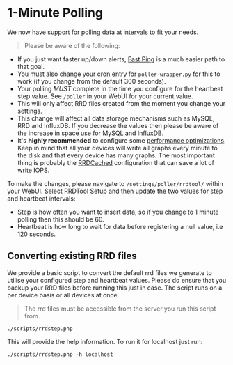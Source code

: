 # 1-Minute Polling

We now have support for polling data at intervals to fit your needs.

> Please be aware of the following:

- If you just want faster up/down alerts, [Fast Ping](../Extensions/Fast-Ping-Check.md) is a much
  easier path to that goal.
- You must also change your cron entry for `poller-wrapper.py` for
  this to work (if you change from the default 300 seconds).
- Your polling _MUST_ complete in the time you configure for the
  heartbeat step value. See `/poller` in your WebUI for
  your current value.
- This will only affect RRD files created from the moment you change
  your settings.
- This change will affect all data storage mechanisms such as MySQL,
  RRD and InfluxDB. If you decrease the values then please be aware of
  the increase in space use for MySQL and InfluxDB.
- It's **highly recommended** to configure some [performance
  optimizations](Performance.md). Keep in mind that all your devices
  will write all graphs every minute to the disk and that every device
  has many graphs. The most important thing is probably the
  [RRDCached](../Extensions/RRDCached.md) configuration that can save
  a lot of write IOPS.

To make the changes, please navigate to `/settings/poller/rrdtool/`
within your WebUI. Select RRDTool Setup and then update the two values
for step and heartbeat intervals:

- Step is how often you want to insert data, so if you change to 1
  minute polling then this should be 60.
- Heartbeat is how long to wait for data before registering a null
  value, i.e 120 seconds.

## Converting existing RRD files

We provide a basic script to convert the default rrd files we generate
to utilise your configured step and heartbeat values. Please do ensure
that you backup your RRD files before running this just in case. The
script runs on a per device basis or all devices at once.

> The rrd files must be accessible from the server you run this script from.

`./scripts/rrdstep.php`

This will provide the help information. To run it for localhost just run:

`./scripts/rrdstep.php -h localhost`




